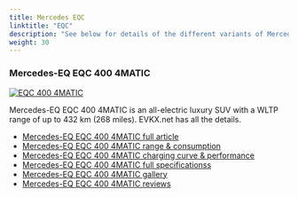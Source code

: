 ```yaml
---
title: Mercedes EQC
linktitle: "EQC"
description: "See below for details of the different variants of Mercedes EQC"
weight: 30
---
```

### Mercedes-EQ EQC 400 4MATIC

<a href="eqc_400_4matic/"><img src="https://media.evkx.net/multimedia/models/mercedes/eqc/eqc_400_4matic/main_1_st.jpg" class="img-fluid" alt="EQC 400 4MATIC" ></a>

Mercedes-EQ EQC 400 4MATIC is an all-electric luxury SUV with a WLTP range of up to 432 km (268 miles). EVKX.net has all the details. 

- [Mercedes-EQ EQC 400 4MATIC full article](eqc_400_4matic/)
- [Mercedes-EQ EQC 400 4MATIC range & consumption](eqc_400_4matic/rangeandconsumption)
- [Mercedes-EQ EQC 400 4MATIC charging curve & performance](eqc_400_4matic/chargingcurve)
- [Mercedes-EQ EQC 400 4MATIC full specificationss](eqc_400_4matic/specifications)
- [Mercedes-EQ EQC 400 4MATIC gallery](eqc_400_4matic/gallery)
- [Mercedes-EQ EQC 400 4MATIC reviews](eqc_400_4matic/reviews)

